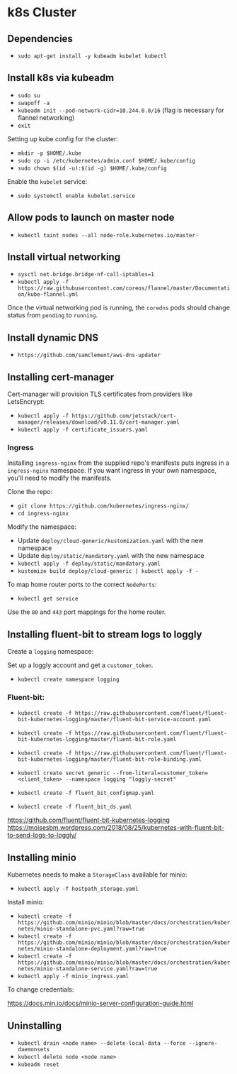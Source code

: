 # k8s Cluster

## Dependencies

- `sudo apt-get install -y kubeadm kubelet kubectl`

## Install k8s via kubeadm

- `sudo su`
- `swapoff -a`
- `kubeadm init --pod-network-cidr=10.244.0.0/16` (flag is necessary for flannel networking)
- `exit`

Setting up kube config for the cluster:

- `mkdir -p $HOME/.kube`
- `sudo cp -i /etc/kubernetes/admin.conf $HOME/.kube/config`
- `sudo chown $(id -u):$(id -g) $HOME/.kube/config`

Enable the `kubelet` service:

- `sudo systemctl enable kubelet.service`

## Allow pods to launch on master node

- `kubectl taint nodes --all node-role.kubernetes.io/master-`
      
## Install virtual networking

- `sysctl net.bridge.bridge-nf-call-iptables=1`
- `kubectl apply -f https://raw.githubusercontent.com/coreos/flannel/master/Documentation/kube-flannel.yml`

Once the virtual networking pod is running, the `coredns` pods should change status from `pending` to `running`.

## Install dynamic DNS

- `https://github.com/samclement/aws-dns-updater`

## Installing cert-manager

Cert-manager will provision TLS certificates from providers like LetsEncrypt:

- `kubectl apply -f https://github.com/jetstack/cert-manager/releases/download/v0.11.0/cert-manager.yaml`
- `kubectl apply -f certificate_issuers.yaml`

### Ingress

Installing `ingress-nginx` from the supplied repo's manifests puts ingress in a `ingress-nginx` namespace. If you want ingress in your own namespace, you'll need to modify the manifests. 

Clone the repo:

- `git clone https://github.com/kubernetes/ingress-nginx/`
- `cd ingress-nginx`

Modify the namespace:

- Update `deploy/cloud-generic/kustomization.yaml` with the new namespace
- Update `deploy/static/mandatory.yaml` with the new namespace
- `kubectl apply -f deploy/static/mandatory.yaml`
- `kustomize build deploy/cloud-generic | kubectl apply -f -`

To map home router ports to the correct `NodePorts`:

- `kubectl get service`

Use the `80` and `443` port mappings for the home router.

## Installing fluent-bit to stream logs to loggly

Create a `logging` namespace:

Set up a loggly account and get a `customer_token`.

- `kubectl create namespace logging`

### Fluent-bit:

- `kubectl create -f https://raw.githubusercontent.com/fluent/fluent-bit-kubernetes-logging/master/fluent-bit-service-account.yaml`
- `kubectl create -f https://raw.githubusercontent.com/fluent/fluent-bit-kubernetes-logging/master/fluent-bit-role.yaml`
- `kubectl create -f https://raw.githubusercontent.com/fluent/fluent-bit-kubernetes-logging/master/fluent-bit-role-binding.yaml`
- `kubectl create secret generic --from-literal=customer_token=<client_token> --namespace logging "loggly-secret"`

- `kubectl create -f fluent_bit_configmap.yaml`
- `kubectl create -f fluent_bit_ds.yaml`

https://github.com/fluent/fluent-bit-kubernetes-logging
https://moisesbm.wordpress.com/2018/08/25/kubernetes-with-fluent-bit-to-send-logs-to-loggly/

## Installing minio

Kubernetes needs to make a `StorageClass` available for minio:

- `kubectl apply -f hostpath_storage.yaml`

Install minio:

- `kubectl create -f https://github.com/minio/minio/blob/master/docs/orchestration/kubernetes/minio-standalone-pvc.yaml?raw=true`
- `kubectl create -f https://github.com/minio/minio/blob/master/docs/orchestration/kubernetes/minio-standalone-deployment.yaml?raw=true`
- `kubectl create -f https://github.com/minio/minio/blob/master/docs/orchestration/kubernetes/minio-standalone-service.yaml?raw=true`
- `kubectl apply -f minio_ingress.yaml`

To change credentials:

https://docs.min.io/docs/minio-server-configuration-guide.html

## Uninstalling

- `kubectl drain <node name> --delete-local-data --force --ignore-daemonsets`
- `kubectl delete node <node name>`
- `kubeadm reset`

